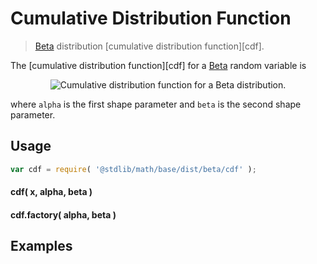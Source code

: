Cumulative Distribution Function
===
> [Beta][beta] distribution [cumulative distribution function][cdf].

<!-- <intro> -->

The [cumulative distribution function][cdf] for a [Beta][beta] random variable is

<!-- <equation class="equation" label="eq:" align="center" raw="" alt=""> -->
<div class="equation" align="center" data-raw-text="F(x;\alpha,\beta) = \dfrac{\operatorname{Beta}(x;\alpha,\beta)}{\operatorname{Beta}(\alpha,\beta)}" data-equation="eq:cdf">
	<img src="https://cdn.rawgit.com/distributions-io/beta-cdf/2860cfdb283f4a8f61168ac2b1c339b52632a1c5/docs/img/eqn.svg" alt="Cumulative distribution function for a Beta distribution.">
	<br>
</div>

where `alpha` is the first shape parameter and `beta` is the second shape parameter.

<!-- </intro> -->

<!-- <usage> -->

## Usage
``` javascript
var cdf = require( '@stdlib/math/base/dist/beta/cdf' );
```

#### cdf( x, alpha, beta )
#### cdf.factory( alpha, beta )
<!-- </usage> -->

<!-- <examples> -->
## Examples

``` javascript
```
<!-- </examples> -->


<!-- <links> -->

[beta]: https://en.wikipedia.org/wiki/Beta_distribution

<!-- </links> -->